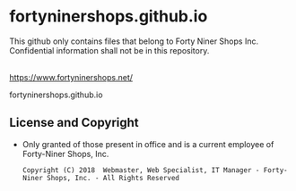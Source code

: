 # fortyninershops.github.io

This github only contains files that belong to Forty Niner Shops Inc. <br/>
Confidential information shall not be in this repository. <br/> <br/>

https://www.fortyninershops.net/

fortyninershops.github.io

## License and Copyright
- Only granted of those present in office and is a current employee of Forty-Niner Shops, Inc.<br/>
    
    `Copyright (C) 2018  Webmaster, Web Specialist, IT Manager - Forty-Niner Shops, Inc. - All Rights Reserved`
